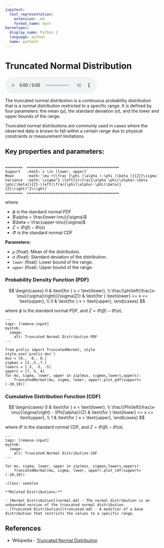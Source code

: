 ```yaml
---
jupytext:
  text_representation:
    extension: .md
    format_name: myst
kernelspec:
  display_name: Python 3
  language: python
  name: python3
---
```

# Truncated Normal Distribution

<audio controls> <source src="../../_static/truncatednormal.mp3" type="audio/mpeg"> This browser cannot play the pronunciation audio file for this distribution. </audio>

The truncated normal distribution is a continuous probability distribution that is a normal distribution restricted to a specific range. It is defined by four parameters: the mean ($\mu$), the standard deviation ($\sigma$), and the lower and upper bounds of the range. 

Truncated normal distributions are commonly used in cases where the observed data is known to fall within a certain range due to physical constraints or measurement limitations.

## Key properties and parameters:

```{eval-rst}

========  ==========================================
Support   :math:`x \in [lower, upper]`
Mean      :math:`\mu +{\frac {\phi (\alpha )-\phi (\beta )}{Z}}\sigma`
Variance  :math:`\sigma^2 \left[1+\frac{\alpha \phi(\alpha)-\beta \phi(\beta)}{Z}-\left(\frac{\phi(\alpha)-\phi(\beta)}{Z}\right)^2\right]`
========  ==========================================
```
where:

- $\phi$ is the standard normal PDF
- $\alpha = \frac{lower-\mu}{\sigma}$
- $\beta = \frac{upper-\mu}{\sigma}$
- $Z = \Phi(\beta) - \Phi(\alpha)$
- $\Phi$ is the standard normal CDF

**Parameters:**

- $\mu$ (float): Mean of the distribution.
- $\sigma$ (float): Standard deviation of the distribution.
- `lower` (float): Lower bound of the range.
- `upper` (float): Upper bound of the range.


### Probability Density Function (PDF)

$$
\begin{cases}
    0 & \text{for } x < \text{lower}, \\
    \frac{\phi\left(\frac{x-\mu}{\sigma}\right)}{\sigma(Z)} & \text{for } \text{lower} <= x <= \text{upper}, \\
    0 & \text{for } x > \text{upper},
\end{cases}
$$

where $\phi$ is the standard normal PDF, and $Z = \Phi(\beta) - \Phi(\alpha)$.

```{code-cell}
---
tags: [remove-input]
mystnb:
  image:
    alt: Truncated Normal Distribution PDF
---

from preliz import TruncatedNormal, style
style.use('preliz-doc')
mus = [0.,  0., 0.]
sigmas = [3.,5.,7.]
lowers = [-3, -5, -5]
uppers = [7, 5, 4]
for mu, sigma, lower, upper in zip(mus, sigmas,lowers,uppers):
    TruncatedNormal(mu, sigma, lower, upper).plot_pdf(support=(-10,10))
```

### Cumulative Distribution Function (CDF)

$$
\begin{cases}
    0 & \text{for } x < \text{lower}, \\
    \frac{\Phi\left(\frac{x-\mu}{\sigma}\right) - \Phi(\alpha)}{Z} & \text{for } \text{lower} <= x <= \text{upper}, \\
    1 & \text{for } x > \text{upper},
\end{cases}
$$

where $\Phi$ is the standard normal CDF, and $Z = \Phi(\beta) - \Phi(\alpha)$.

```{code-cell}
---
tags: [remove-input]
mystnb:
  image:
    alt: Truncated Normal Distribution CDF
---

for mu, sigma, lower, upper in zip(mus, sigmas,lowers,uppers):
    TruncatedNormal(mu, sigma, lower, upper).plot_cdf(support=(-10,10))
```

```{seealso}
:class: seealso

**Related Distributions:**

- [Normal Distribution](normal.md) - The normal distribution is an unbounded version of the truncated normal distribution.
- [Truncated Distribution](truncated.md) - A modifier of a base distribution that restricts the values to a specific range.
```

## References

- Wikipedia - [Truncated Normal Distribution](https://en.wikipedia.org/wiki/Truncated_normal_distribution)